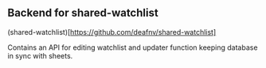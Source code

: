 ## Backend for shared-watchlist

(shared-watchlist)[https://github.com/deafnv/shared-watchlist]

Contains an API for editing watchlist and updater function keeping database in sync with sheets.